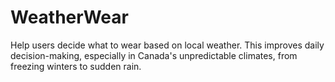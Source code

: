 # WeatherWear
Help users decide what to wear based on local weather. This improves daily decision-making, especially in Canada's unpredictable climates, from freezing winters to sudden rain.
